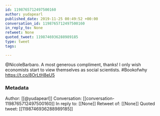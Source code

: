```yaml
---
id: 1198765712497500160
author: yudapearl
published_date: 2019-11-25 00:49:52 +00:00
conversation_id: 1198765712497500160
in_reply_to: None
retweet: None
quoted_tweet: 1198746936288989185
type: tweet
tags:

---
```


@NicoleBarbaro. A most generous compliment, thanks! I only wish economists start to view themselves as social scientists. #Bookofwhy https://t.co/8OrLtH8eU5

### Metadata

Author: [[@yudapearl]]
Conversation: [[conversation-1198765712497500160]]
In reply to: [[None]]
Retweet of: [[None]]
Quoted tweet: [[1198746936288989185]]
